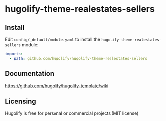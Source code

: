 # hugolify-theme-realestates-sellers

## Install
Edit `config/_default/module.yaml` to install the `hugolify-theme-realestates-sellers` module:
```yml
imports:
  - path: github.com/hugolify/hugolify-theme-realestates-sellers
```

## Documentation
https://github.com/hugolify/hugolify-template/wiki

## Licensing
Hugolify is free for personal or commercial projects (MIT license)
